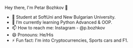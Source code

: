 Hey there, I'm Petar Bozhkov 👋
- 🏫 Student at SoftUni and New Bulgarian University.
- 🌱 I’m currently learning Python Advanced & OOP.
- 📫 How to reach me: Instagram - @p.bozhkov
- 😄 Pronouns: He/His
- ⚡ Fun fact: I'm into Cryptocurrencies, Sports cars and F1.

